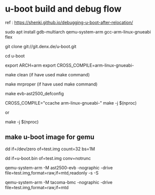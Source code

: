 # u-boot build and debug flow 

ref : https://shenki.github.io/debugging-u-boot-after-relocation/

sudo apt install gdb-multiarch qemu-system-arm gcc-arm-linux-gnueabi flex

git clone git://git.denx.de/u-boot.git

cd u-boot

export ARCH=arm
export CROSS_COMPILE=arm-linux-gnueabi-

make clean       (if have used make command)

make mrproper    (if have used make command)

make evb-ast2500_defconfig

CROSS_COMPILE="ccache arm-linux-gnueabi-"  make -j $(nproc)

or 

make -j $(nproc)

##  make u-boot image for gemu

 dd if=/dev/zero of=test.img count=32 bs=1M

 dd if=u-boot.bin of=test.img conv=notrunc

qemu-system-arm -M ast2500-evb -nographic -drive file=test.img,format=raw,if=mtd,readonly -s -S 

qemu-system-arm -M tacoma-bmc -nographic -drive file=test.img,format=raw,if=mtd